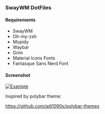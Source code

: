 ### SwayWM DotFiles

#### Requirements

- SwayWM
- Oh-my-zsh
- Mopidy
- Waybar
- Grim
- Material Icons Fonts
- Fantasque Sans Nerd Font

#### Screenshot

[![Example](https://raw.githubusercontent.com/gabriel-pena/dotfiles/SwayWM/2019-09-03-231928_grim.png "Example")](https://raw.githubusercontent.com/gabriel-pena/dotfiles/SwayWM/2019-09-03-231928_grim.png "Example")

Inspired by polybar theme:

https://github.com/adi1090x/polybar-themes
